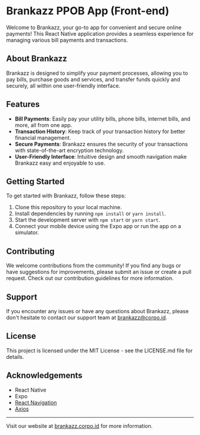 # Brankazz PPOB App (Front-end)

Welcome to Brankazz, your go-to app for convenient and secure online payments! This React Native application provides a seamless experience for managing various bill payments and transactions.

## About Brankazz

Brankazz is designed to simplify your payment processes, allowing you to pay bills, purchase goods and services, and transfer funds quickly and securely, all within one user-friendly interface.

## Features

- **Bill Payments**: Easily pay your utility bills, phone bills, internet bills, and more, all from one app.
- **Transaction History**: Keep track of your transaction history for better financial management.
- **Secure Payments**: Brankazz ensures the security of your transactions with state-of-the-art encryption technology.
- **User-Friendly Interface**: Intuitive design and smooth navigation make Brankazz easy and enjoyable to use.

## Getting Started

To get started with Brankazz, follow these steps:

1. Clone this repository to your local machine.
2. Install dependencies by running `npm install` or `yarn install`.
3. Start the development server with `npm start` or `yarn start`.
4. Connect your mobile device using the Expo app or run the app on a simulator.

## Contributing

We welcome contributions from the community! If you find any bugs or have suggestions for improvements, please submit an issue or create a pull request. Check out our contribution guidelines for more information.

## Support

If you encounter any issues or have any questions about Brankazz, please don't hesitate to contact our support team at brankazz@corpo.id.

## License

This project is licensed under the MIT License - see the LICENSE.md file for details.

## Acknowledgements

- React Native
- Expo
- [React Navigation](https://reactnavigation.org/)
- [Axios](https://github.com/axios/axios)

---

Visit our website at [brankazz.corpo.id](https://brankazz.corpo.id) for more information.
